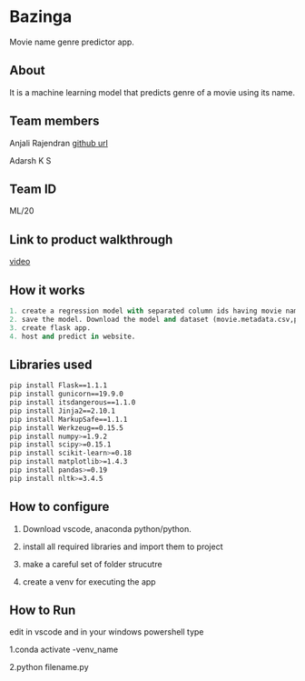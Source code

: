 # Bazinga

Movie name genre predictor app.

## About

It is a machine learning model that predicts genre of a movie using its name.

## Team members
Anjali Rajendran [github url](https://github.com/AnjaliRaj015)

Adarsh K S
## Team ID
ML/20
## Link to product walkthrough
[video](https://www.loom.com/share/1d665508205c4d8d864f85e548ba3f08)
## How it works

```python
1. create a regression model with separated column ids having movie name plot and its genre.
2. save the model. Download the model and dataset (movie.metadata.csv,plotsummaries.txt) to system
3. create flask app.
4. host and predict in website.
```
## Libraries used
```bash
pip install Flask==1.1.1 
pip install gunicorn==19.9.0
pip install itsdangerous==1.1.0
pip install Jinja2==2.10.1
pip install MarkupSafe==1.1.1
pip install Werkzeug==0.15.5
pip install numpy>=1.9.2
pip install scipy>=0.15.1
pip install scikit-learn>=0.18
pip install matplotlib>=1.4.3
pip install pandas>=0.19
pip install nltk>=3.4.5
```

## How to configure
1. Download vscode, anaconda python/python.
2. install all required libraries and import them to project

3. make a careful set of folder strucutre

4. create a venv for executing the app

## How to Run
edit in vscode and in your windows powershell type

1.conda activate -venv_name

2.python filename.py
